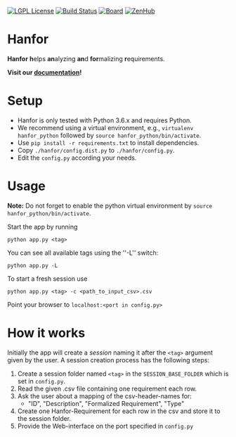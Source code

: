 [![LGPL License](http://img.shields.io/badge/license-LGPLv3+LE-brightgreen.svg)](https://github.com/ultimate-pa/hanfor/LICENSE)
[![Build Status](http://monteverdi.informatik.uni-freiburg.de/ci/buildStatus/icon?job=Hanfor)](http://monteverdi.informatik.uni-freiburg.de/ci/job/Hanfor/)
[![Board](https://img.shields.io/badge/board-github%20project-blue.svg)](https://github.com/orgs/ultimate-pa/projects/1)
[![ZenHub](https://img.shields.io/badge/ZenHub-Board-orange.svg)](https://app.zenhub.com/workspaces/hanfor-5d1a19c368af070400c02657)
<!--[![Waffle.io](https://img.shields.io/waffle/label/ultimate-pa/hanfor/in%20progress.svg?maxAge=1800)](https://waffle.io/ultimate-pa/hanfor)-->

# Hanfor
**Hanfor** **h**elps **an**alyzing **an**d **for**malizing **r**equirements.

**Visit our [documentation](https://ultimate-pa.github.io/hanfor)!**


# Setup 
 * Hanfor is only tested with Python 3.6.x and requires Python.
 * We recommend using a virtual environment, e.g., `virtualenv hanfor_python` followed by `source hanfor_python/bin/activate`. 
 * Use `pip install -r requirements.txt` to install dependencies. 
 * Copy `./hanfor/config.dist.py` to `./hanfor/config.py`.
 * Edit the `config.py` according your needs.

# Usage
**Note:** 
Do not forget to enable the python virtual environment by `source hanfor_python/bin/activate`.

Start the app by running

    python app.py <tag>

You can see all available tags using the ''-L'' switch:

    python app.py -L

To start a fresh session use

    python app.py <tag> -c <path_to_input_csv>.csv
    
Point your browser to `localhost:<port in config.py>`

# How it works

Initially the app will create a *session* naming it after the `<tag>` argument given by the user.
A session creation process has the following steps:

 1. Create a session folder named `<tag>` in the `SESSION_BASE_FOLDER` which is set in `config.py`.
 2. Read the given .csv file containing one requirement each row.
 3. Ask the user about a mapping of the csv-header-names for:
    * "ID", "Description", "Formalized Requirement", "Type"
 4. Create one Hanfor-Requirement for each row in the csv and store it to the session folder.
 5. Provide the Web-interface on the port specified in `config.py`
 
